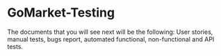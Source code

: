 # GoMarket-Testing
The documents that you will see next will be the following:  User stories, manual tests, bugs report, automated functional, non-functional and API tests.
